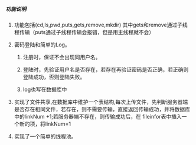 ##### 功能说明
1. 功能包括(cd,ls,pwd,puts,gets,remove,mkdir) 其中gets和remove通过子线程传输（puts通过子线程传输会报错，但是用主线程就不会）

2. 密码登陆和简单的Log。

   1. 注册时，保证不会出现同用户名。

   2. 登陆时，先验证用户名是否存在，若存在再验证密码是否正确，若正确则登陆成功，否则登陆失败。

   3. log也写在数据库中

3. 实现了文件共享,在数据库中维护一个表结构,每次上传文件，先判断服务器端是否存在相同文件，若存在，则不需要传输，直接返回传输成功，并将数据库中的linkNum +1;若服务器端不存在，则传输成功后，在
fileinfor表中插入一个新的项，将linkNum=1

4. 实现了一个简单的线程池。

